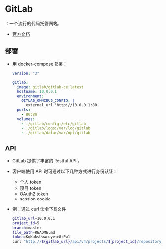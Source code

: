 # GitLab

：一个流行的代码托管网站。
- [官方文档](https://docs.gitlab.com/omnibus/README.html)

## 部署

- 用 docker-compose 部署：
  ```yml
  version: "3"

  gitlab:
    image: gitlab/gitlab-ce:latest
    hostname: 10.0.0.1
    environment:
      GITLAB_OMNIBUS_CONFIG: |
        external_url 'http://10.0.0.1:80'
    ports:
      - 80:80
    volumes:
      - ./gitlab/config:/etc/gitlab
      - ./gitlab/logs:/var/log/gitlab
      - ./gitlab/data:/var/opt/gitlab
  ```

## API

- GitLab 提供了丰富的 Restful API 。
- 客户端使用 API 时可通过以下几种方式进行身份认证：
  - 个人 token
  - 项目 token
  - OAuth2 token
  - session cookie

- 例：通过 curl 命令下载文件
  ```sh
  gitlab_url=10.0.0.1
  project_id=5
  branch=master
  file_path=README.md
  token=KqKuksUwwcuyvnc8tEw1
  curl "http://${gitlab_url}/api/v4/projects/${project_id}/repository/files/${file_path}/raw?ref=${branch}&private_token=${token}"
  ```
